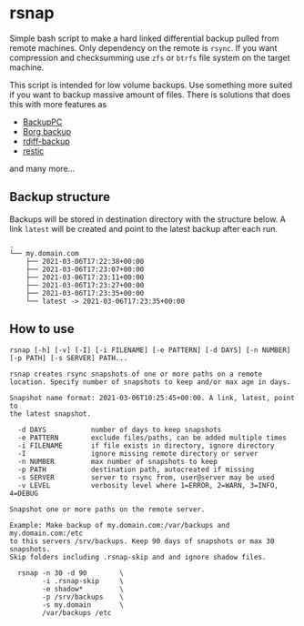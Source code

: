 # rsnap

Simple bash script to make a hard linked differential backup pulled from remote machines. Only dependency on the remote is `rsync`. If you want compression and checksumming use `zfs` or `btrfs` file system on the target machine.

This script is intended for low volume backups. Use something more suited if you want to backup massive amount of files. There is solutions that does this with more features as

* [BackupPC](https://backuppc.github.io/backuppc/)
* [Borg backup](https://www.borgbackup.org/)
* [rdiff-backup](https://rdiff-backup.net/)
* [restic](https://restic.net/)

and many more...

## Backup structure

Backups will be stored in destination directory with the structure below. A link `latest` will be created and point to the latest backup after each run.

```
.
└── my.domain.com
    ├── 2021-03-06T17:22:38+00:00
    ├── 2021-03-06T17:23:07+00:00
    ├── 2021-03-06T17:23:11+00:00
    ├── 2021-03-06T17:23:27+00:00
    ├── 2021-03-06T17:23:35+00:00
    └── latest -> 2021-03-06T17:23:35+00:00
```

## How to use

```
rsnap [-h] [-v] [-I] [-i FILENAME] [-e PATTERN] [-d DAYS] [-n NUMBER] [-p PATH] [-s SERVER] PATH...

rsnap creates rsync snapshots of one or more paths on a remote
location. Specify number of snapshots to keep and/or max age in days.

Snapshot name format: 2021-03-06T10:25:45+00:00. A link, latest, point to
the latest snapshot.

  -d DAYS           number of days to keep snapshots
  -e PATTERN        exclude files/paths, can be added multiple times
  -i FILENAME       if file exists in directory, ignore directory
  -I                ignore missing remote directory or server
  -n NUMBER         max number of snapshots to keep
  -p PATH           destination path, autocreated if missing
  -s SERVER         server to rsync from, user@server may be used
  -v LEVEL          verbosity level where 1=ERROR, 2=WARN, 3=INFO, 4=DEBUG

Snapshot one or more paths on the remote server.

Example: Make backup of my.domain.com:/var/backups and my.domain.com:/etc
to this servers /srv/backups. Keep 90 days of snapshots or max 30 snapshots.
Skip folders including .rsnap-skip and and ignore shadow files.

  rsnap -n 30 -d 90        \
        -i .rsnap-skip     \
        -e shadow*         \
        -p /srv/backups    \
        -s my.domain       \
        /var/backups /etc
```

<!---
vim: set spell spelllang=en:
-->
